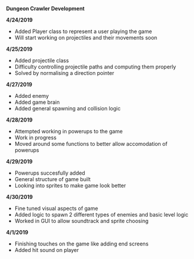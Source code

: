**Dungeon Crawler Development**

**4/24/2019**
* Added Player class to represent a user playing the game
* Will start working on projectiles and their movements soon

**4/25/2019**
* Added projectile class
* Difficulty controlling projectile paths and computing them properly
* Solved by normalising a direction pointer

**4/27/2019**
* Added enemy
* Added game brain
* Added general spawning and collision logic

**4/28/2019**
* Attempted working in powerups to the game
* Work in progress
* Moved around some functions to better allow accomodation of powerups

**4/29/2019**
* Powerups succesfully added
* General structure of game built
* Looking into sprites to make game look better

**4/30/2019**
* Fine tuned visual aspects of game
* Added logic to spawn 2 different types of enemies and basic level logic
* Worked in GUI to allow soundtrack and sprite choosing

**4/1/2019**
* Finishing touches on the game like adding end screens 
* Added hit sound on player
